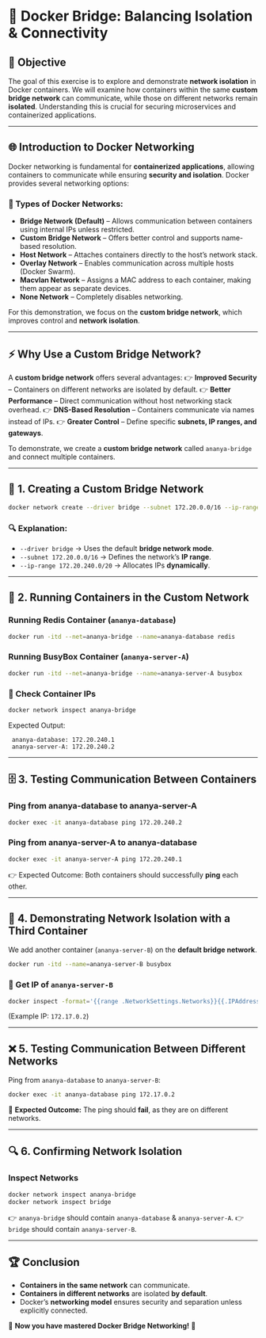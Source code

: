 # 🚀 Docker Bridge: Balancing Isolation & Connectivity

## 📌 Objective
The goal of this exercise is to explore and demonstrate **network isolation** in Docker containers. We will examine how containers within the same **custom bridge network** can communicate, while those on different networks remain **isolated**. Understanding this is crucial for securing microservices and containerized applications.  

---

## 🌐 Introduction to Docker Networking
Docker networking is fundamental for **containerized applications**, allowing containers to communicate while ensuring **security and isolation**. Docker provides several networking options:

### 🔹 Types of Docker Networks:
- **Bridge Network (Default)** – Allows communication between containers using internal IPs unless restricted.
- **Custom Bridge Network** – Offers better control and supports name-based resolution.
- **Host Network** – Attaches containers directly to the host’s network stack.
- **Overlay Network** – Enables communication across multiple hosts (Docker Swarm).
- **Macvlan Network** – Assigns a MAC address to each container, making them appear as separate devices.
- **None Network** – Completely disables networking.

For this demonstration, we focus on the **custom bridge network**, which improves control and **network isolation**.

---

## ⚡ Why Use a Custom Bridge Network?
A **custom bridge network** offers several advantages:
👉 **Improved Security** – Containers on different networks are isolated by default.
👉 **Better Performance** – Direct communication without host networking stack overhead.
👉 **DNS-Based Resolution** – Containers communicate via names instead of IPs.
👉 **Greater Control** – Define specific **subnets, IP ranges, and gateways**.

To demonstrate, we create a **custom bridge network** called `ananya-bridge` and connect multiple containers.

---

## 🔧 1. Creating a Custom Bridge Network
```bash
docker network create --driver bridge --subnet 172.20.0.0/16 --ip-range 172.20.240.0/20 ananya-bridge
```
### 🔍 Explanation:
- `--driver bridge` → Uses the default **bridge network mode**.
- `--subnet 172.20.0.0/16` → Defines the network’s **IP range**.
- `--ip-range 172.20.240.0/20` → Allocates IPs **dynamically**.

---

## 🚀 2. Running Containers in the Custom Network
### Running **Redis Container** (`ananya-database`)
```bash
docker run -itd --net=ananya-bridge --name=ananya-database redis
```
### Running **BusyBox Container** (`ananya-server-A`)
```bash
docker run -itd --net=ananya-bridge --name=ananya-server-A busybox
```

### 📌 Check Container IPs
```bash
docker network inspect ananya-bridge
```
Expected Output:
```
 ananya-database: 172.20.240.1
 ananya-server-A: 172.20.240.2
```

---

## 🗄 3. Testing Communication Between Containers
### Ping from **ananya-database** to **ananya-server-A**
```bash
docker exec -it ananya-database ping 172.20.240.2
```
### Ping from **ananya-server-A** to **ananya-database**
```bash
docker exec -it ananya-server-A ping 172.20.240.1
```
👉 Expected Outcome: Both containers should successfully **ping** each other.

---

## 🚧 4. Demonstrating Network Isolation with a Third Container
We add another container (`ananya-server-B`) on the **default bridge network**.
```bash
docker run -itd --name=ananya-server-B busybox
```
### 📌 Get IP of `ananya-server-B`
```bash
docker inspect -format='{{range .NetworkSettings.Networks}}{{.IPAddress}}{{end}}' ananya-server-B
```
(Example IP: `172.17.0.2`)

---

## ❌ 5. Testing Communication Between Different Networks
Ping from `ananya-database` to `ananya-server-B`:
```bash
docker exec -it ananya-database ping 172.17.0.2
```
🚨 **Expected Outcome:** The ping should **fail**, as they are on different networks.

---

## 🔍 6. Confirming Network Isolation
### Inspect Networks
```bash
docker network inspect ananya-bridge
docker network inspect bridge
```
👉 `ananya-bridge` should contain `ananya-database` & `ananya-server-A`.
👉 `bridge` should contain `ananya-server-B`.

---

## 🏆 Conclusion
- **Containers in the same network** can communicate.
- **Containers in different networks** are isolated **by default**.
- Docker’s **networking model** ensures security and separation unless explicitly connected.

🚀 **Now you have mastered Docker Bridge Networking!** 🎯

